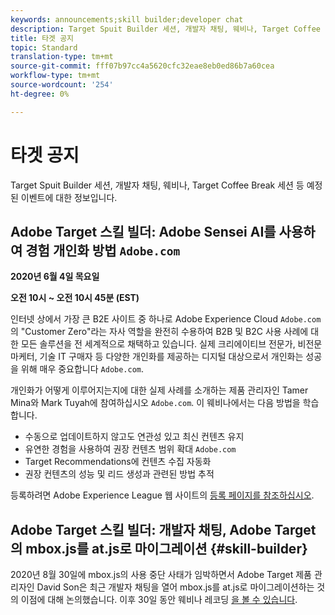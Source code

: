 ```yaml
---
keywords: announcements;skill builder;developer chat
description: Target Spuit Builder 세션, 개발자 채팅, 웨비나, Target Coffee Break 세션 등 예정된 이벤트에 대한 정보입니다.
title: 타겟 공지
topic: Standard
translation-type: tm+mt
source-git-commit: fff07b97cc4a5620cfc32eae8eb0ed86b7a60cea
workflow-type: tm+mt
source-wordcount: '254'
ht-degree: 0%

---
```



# 타겟 공지

Target Spuit Builder 세션, 개발자 채팅, 웨비나, Target Coffee Break 세션 등 예정된 이벤트에 대한 정보입니다.

## Adobe Target 스킬 빌더: Adobe Sensei AI를 사용하여 경험 개인화 방법 `Adobe.com`

**2020년 6월 4일 목요일**

**오전 10시 ~ 오전 10시 45분 (EST)**

인터넷 상에서 가장 큰 B2E 사이트 중 하나로 Adobe Experience Cloud `Adobe.com` 의 &quot;Customer Zero&quot;라는 자사 역할을 완전히 수용하여 B2B 및 B2C 사용 사례에 대한 모든 솔루션을 전 세계적으로 채택하고 있습니다. 실제 크리에이티브 전문가, 비전문 마케터, 기술 IT 구매자 등 다양한 개인화를 제공하는 디지털 대상으로서 개인화는 성공을 위해 매우 중요합니다 `Adobe.com`.

개인화가 어떻게 이루어지는지에 대한 실제 사례를 소개하는 제품 관리자인 Tamer Mina와 Mark Tuyah에 참여하십시오 `Adobe.com`. 이 웨비나에서는 다음 방법을 학습합니다.

* 수동으로 업데이트하지 않고도 연관성 있고 최신 컨텐츠 유지
* 유연한 경험을 사용하여 권장 컨텐츠 범위 확대 `Adobe.com`
* Target Recommendations에 컨텐츠 수집 자동화
* 권장 컨텐츠의 성능 및 리드 생성과 관련된 방법 추적

등록하려면 Adobe Experience League 웹 사이트의 [등록 페이지를 참조하십시오](https://atskillbuilder-senseiai.experienceleague.adobeevents.com/).

## Adobe Target 스킬 빌더: 개발자 채팅, Adobe Target의 mbox.js를 at.js로 마이그레이션 {#skill-builder}

2020년 8월 30일에 mbox.js의 사용 중단 사태가 임박하면서 Adobe Target 제품 관리자인 David Son은 최근 개발자 채팅을 열어 mbox.js를 at.js로 마이그레이션하는 것의 이점에 대해 논의했습니다. 이후 30일 동안 웨비나 레코딩 [을 볼 수 있습니다](https://seminars.adobeconnect.com/ptdo6mfo6qn6/?proto=true).